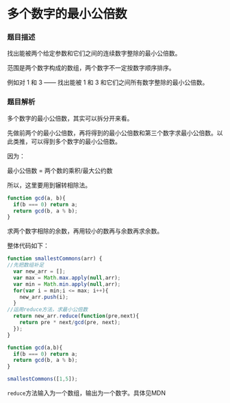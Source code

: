 # 多个数字的最小公倍数

### 题目描述
找出能被两个给定参数和它们之间的连续数字整除的最小公倍数。

范围是两个数字构成的数组，两个数字不一定按数字顺序排序。

例如对 1 和 3 —— 找出能被 1 和 3 和它们之间所有数字整除的最小公倍数。

### 题目解析
多个数字的最小公倍数，其实可以拆分开来看。

先做前两个的最小公倍数，再将得到的最小公倍数和第三个数字求最小公倍数。以此类推，可以得到多个数字的最小公倍数。

因为：

最小公倍数 = 两个数的乘积/最大公约数

所以，这里要用到辗转相除法。
``` js
function gcd(a, b){
  if(b === 0) return a;
  return gcd(b, a % b);
}
```

求两个数字相除的余数，再用较小的数再与余数再求余数。


整体代码如下：
``` js
function smallestCommons(arr) {
//先把数组补足
  var new_arr = [];
  var max = Math.max.apply(null,arr);
  var min = Math.min.apply(null,arr);
  for(var i = min;i <= max; i++){
    new_arr.push(i);
  }
//运用reduce方法，求最小公倍数
  return new_arr.reduce(function(pre,next){
    return pre * next/gcd(pre, next);
  });
}

function gcd(a,b){
  if(b === 0) return a;
  return gcd(b, a % b);
}

smallestCommons([1,5]);
```

`reduce`方法输入为一个数组，输出为一个数字。具体见MDN
